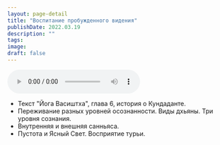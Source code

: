 ```yaml
---
layout: page-detail
title: "Воспитание пробужденного видения"
publishDate: 2022.03.19
description: ""
tags:
image:
draft: false
---
```


<audio title="2022.03.19 - Воспитание пробужденного видения.mp3" src="https://filer-api.advayta.org/v1.0/public/files/74951" controls=""></audio>

* Текст "Йога Васиштха", глава 6, история о Кундаданте.
* Переживание разных уровней осознанности. Виды дхьяны. Три уровня сознания.
* Внутренняя и внешняя санньяса.
* Пустота и Ясный Свет. Восприятие турьи.

  
